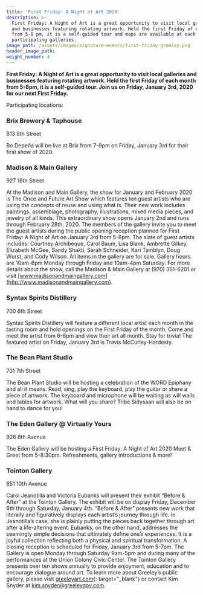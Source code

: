 ```yaml
---
title: 'First Friday: A Night of Art 2020'
description: >-
  First Friday: A Night of Art is a great opportunity to visit local galleries
  and businesses featuring rotating artwork. Held the first Friday of each month
  from 5-8 pm, it is a self-guided tour and maps are available at each of the
  participating galleries.
image_path: /assets/images/signature-events/first-friday-greeley.png
header_image_path:
weight_number: 4
---
```


**First Friday: A Night of Art is a great opportunity to visit local galleries and businesses featuring rotating artwork. Held the first Friday of each month from 5-8pm, it is a self-guided tour. Join us on Friday, January 3rd, 2020 for our next First Friday.**

Participating locations:

### Brix Brewery & Taphouse

813 8th Street

Bo Depe&ntilde;a will be live at Brix from 7-9pm on Friday, January 3rd for their first show of 2020.

### Madison & Main Gallery

927 16th Street

At the Madison and Main Gallery, the show for January and February 2020 is The Once and Future Art Show which features ten guest artists who are using the concepts of reuse and using what is. Their new work includes paintings, assemblage, photography, illustrations, mixed media pieces, and jewelry of all kinds. This extraordinary show opens January 2nd and runs through February 28th, 2020. The members of the gallery invite you to meet the guest artists during the public opening reception planned for First Friday: A Night of Art on January 3rd from 5-8pm. The slate of guest artists includes: Courtney Archibeque, Carol Baum, Lisa Blank, Ambrette Gilkey, Elizabeth McGee, Sandy Shakti, Sarah Schneider, Kari Tamblyn, Doug Wurst, and Cody Wilson. All items in the gallery are for sale. Gallery hours are 10am-6pm Monday through Friday and 10am-4pm Saturday. For more details about the show, call the Madison & Main Gallery at (970) 351-6201 or visit [www.madisonandmaingallery.com](http://www.madisonandmaingallery.com).

### Syntax Spirits Distillery

700 6th Street

Syntax Spirits Distillery will feature a different local artist each month in the tasting room and hold openings on the First Friday of the month. Come and meet the artist from 6-8pm and view their art all month. Stay for trivia\! The featured artist on Friday, January 3rd is Travis McCurley-Hardesty.

### The Bean Plant Studio

701 7th Street

The Bean Plant Studio will be hosting a celebration of the WORD Epiphany and all it means. Read, sing, play the keyboard, play the guitar or share a piece of artwork. The keyboard and microphone will be waiting as will walls and tables for artwork. What will you share? Tribe Sidysaan will also be on hand to dance for you\!

### The Eden Gallery @ Virtually Yours

926 8th Avenue

The Eden Gallery will be hosting a First Friday: A Night of Art 2020 Meet & Greet from 5-8:30pm. Refreshments, gallery introductions & more\!

### Tointon Gallery

651 10th Avenue

Carol Jeanotilla and Victoria Eubanks will present their exhibit “Before & After” at the Tointon Gallery. The exhibit will be on display Friday, December 6th through Saturday, January 4th. “Before & After” presents new work that literally and figuratively displays each artist’s journey through life. In Jeanotilla’s case, she is plainly putting the pieces back together through art after a life-altering event. Eubanks, on the other hand, addresses the seemingly simple decisions that ultimately define one’s experiences. It is a joyful collection reflecting both a physical and spiritual transformation. A closing reception is scheduled for Friday, January 3rd from 5-7pm. The Gallery is open Monday through Saturday 9am-5pm and during many of the performances at the Union Colony Civic Center. The Tointon Gallery presents over ten shows annually to provide enjoyment, education and to encourage dialogue around art. To learn more about Greeley’s public gallery, please visit&nbsp;[greeleyart.com](http://greeleyart.com/){: target="_blank"}&nbsp;or contact Kim Snyder at&nbsp;[kim.snyder@greeleygov.com](mailto:kim.snyder@greeleygov.com).